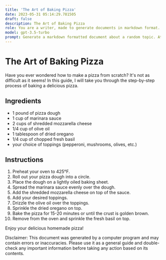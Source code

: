 ```yaml
---
title: 'The Art of Baking Pizza'
date: 2023-05-31 05:14:29.781505
draft: false
description: The Art of Baking Pizza
role: You are a writer, made to generate documents in markdown format. It is very important that all of the documents you generate are in valid markdown format.
model: gpt-3.5-turbo
prompt: Generate a markdown formatted document about a random topic. At the bottom, include a disclaimer explaining that the document was generated by you. The first line of the document should be the title. Make sure that the entire document is in proper markdown format, using a mix of various tags to make the document visually appealing.
---
```


# The Art of Baking Pizza
Have you ever wondered how to make a pizza from scratch? It's not as difficult as it seems! In this guide, I will take you through the step-by-step process of baking a delicious pizza.

## Ingredients
- 1 pound of pizza dough
- 1 cup of marinara sauce
- 2 cups of shredded mozzarella cheese
- 1/4 cup of olive oil
- 1 tablespoon of dried oregano
- 1/4 cup of chopped fresh basil
- your choice of toppings (pepperoni, mushrooms, olives, etc.)

## Instructions
1. Preheat your oven to 425°F.
2. Roll out your pizza dough into a circle.
3. Place the dough on a lightly oiled baking sheet.
4. Spread the marinara sauce evenly over the dough.
5. Add the shredded mozzarella cheese on top of the sauce.
6. Add your desired toppings.
7. Drizzle the olive oil over the toppings.
8. Sprinkle the dried oregano on top.
9. Bake the pizza for 15-20 minutes or until the crust is golden brown.
10. Remove from the oven and sprinkle the fresh basil on top.

Enjoy your delicious homemade pizza!

Disclaimer: This document was generated by a computer program and may contain errors or inaccuracies. Please use it as a general guide and double-check any important information before taking any action based on its contents.